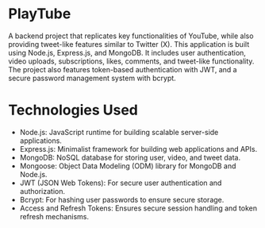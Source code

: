 # PlayTube

A backend project that replicates key functionalities of YouTube, while also providing tweet-like features similar to Twitter (X). This application is built using Node.js, Express.js, and MongoDB. It includes user authentication, video uploads, subscriptions, likes, comments, and tweet-like functionality. The project also features token-based authentication with JWT, and a secure password management system with bcrypt.

# Technologies Used

- Node.js: JavaScript runtime for building scalable server-side applications.
- Express.js: Minimalist framework for building web applications and APIs.
- MongoDB: NoSQL database for storing user, video, and tweet data.
- Mongoose: Object Data Modeling (ODM) library for MongoDB and Node.js.
- JWT (JSON Web Tokens): For secure user authentication and authorization.
- Bcrypt: For hashing user passwords to ensure secure storage.
- Access and Refresh Tokens: Ensures secure session handling and token refresh mechanisms.